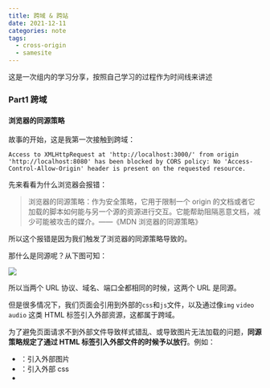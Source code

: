 ```yaml
---
title: 跨域 & 跨站
date: 2021-12-11
categories: note
tags:
  - cross-origin
  - samesite
---
```


这是一次组内的学习分享，按照自己学习的过程作为时间线来讲述

### Part1 跨域

#### 浏览器的同源策略
故事的开始，这是我第一次接触到跨域：

```shell
Access to XMLHttpRequest at 'http://localhost:3000/' from origin 'http://localhost:8080' has been blocked by CORS policy: No 'Access-Control-Allow-Origin' header is present on the requested resource.
```

先来看看为什么浏览器会报错：

> 浏览器的同源策略：作为安全策略，它用于限制一个 origin 的文档或者它加载的脚本如何能与另一个源的资源进行交互。它能帮助阻隔恶意文档，减少可能被攻击的媒介。——《MDN 浏览器的同源策略》

所以这个报错是因为我们触发了浏览器的同源策略导致的。

那什么是同源呢？从下图可知：

![](https://cc20140820.github.io/my_pics/samesite/p1.png)

<!-- ![](http://localhost:4000/my_pics/samesite/p1.png) -->

所以当两个 URL 协议、域名、端口全都相同的时候，这两个 URL 是同源。

但是很多情况下，我们页面会引用到外部的`css`和`js`文件，以及通过像`img` `video` `audio` 这类 HTML 标签引入外部资源，这都属于跨域。

为了避免页面请求不到外部文件导致样式错乱、或导致图片无法加载的问题，**同源策略规定了通过 HTML 标签引入外部文件的时候予以放行**。例如：

- **<img>**：引入外部图片
- **<link>**：引入外部 css
- **<script>**：引入外部 javascript
- .....

以上的情况属于跨域资源嵌入，这一般是允许的，但是跨域读操作却是被禁止的！！

而像发送`Ajax`请求、获取`DOM`、`js`对象都属于跨域读操作。

我的`Ajax`请求也正因为这个原因被同源策略禁止了。

转念一想，自从前后端分离后，前端网页和业务数据接口服务器常常不在一起，分属不同的域名或者使用不同的端口，前端请求接口显然会发生跨域，那业内普遍都是如何解决的呢？

#### 跨域的多种解决方案

- JSONP

**”既然规则中允许加载外部 JS 文件，我们为什么不利用它来实现外部接口的请求呢？“**

![](https://cc20140820.github.io/my_pics/samesite/p2.png)

<!-- ![](http://localhost:4000/my_pics/samesite/p2.png) -->

- Nginx 代理

**“因为跨域现象只在浏览器中存在，所以只要代理服务器将跨域请求转发即可”**

比如前端运行在`localhost:8080`, 接口放在`localhost:9527`

在 `http://localhost:8080/` 发送请求到`http://localhost:8080/api/getData`

通过代理后它其实获取的是 `http://localhost:9527/getData` 接口的数据。

下面是 conf 文件夹下的 `nginx.conf` 配置文件的内容：

```shell
user  root owner;
worker_processes  1;
events {
    worker_connections  1024;
}
http {
    include       mime.types;
    default_type  application/octet-stream;
    sendfile        on;
    keepalive_timeout  65;

    server {
        listen       8080;
        server_name  localhost;
        location / {
        #   root 为前端代码根路径
            root   /Users/caohanwen/cross-domain/web; #mac环境
            index  index.html index.htm;
        }
        #后台服务配置，配置了这个location便可以通过http://域名/xxxx 访问
        location ^~ /api/ {
						proxy_pass http://localhost:9527/;
            proxy_redirect  off;
            proxy_set_header  Host 127.0.0.1;
            proxy_set_header  X-Real-IP $remote_addr;
            proxy_set_header  X-Forwarded-For $proxy_add_x_forwarded_for;
            proxy_set_header   Cookie $http_cookie;
            allow  all;
        }
        error_page   500 502 503 504  /50x.html;
        location = /50x.html {
            root   html;
        }
    }
    include servers/*;
}
```

- Webpack

**通过 webpack-dev-server 代理服务转发跨域请求，和 Nginx 一样都是通过代理实现**

_package.json_ 文件，在 devDependencies 前加入如下代码：

```json
"scripts": {
    "serve": "webpack-dev-server"
}
```

_webpack.config.js_ ：

```js
module.exports = {
  entry: "./index.js",
  devServer: {
    port: 8080,
    host: "0.0.0.0",
    hot: true,
    proxy: {
      "/api": {
        target: "http://localhost:9527", //服务地址
        ws: false,
        changeOrigin: true,
        pathRewrite: { "^/api": "" },
      },
    },
  },
}
```

在命令行中执行命令`yarn serve` 启动开发服务，会看浏览器打开地址为 `http://0.0.0.0:8080/` 的页面，发送请求到`http://localhost:8080/api/getData` ，通过代理后它其实获取的是 `http://localhost:9527/getData` 接口的数据。

需要注意的是：用 webpack 开发环境处理了跨域，打包后要部署到生产环境的代码只是静态文件，是没有解决跨域的，不要误以为在开发环境用 webpack 处理了跨域，生产环境也就处理好了。

- postMessage+iframe(拍机堂与中台的收银台交互场景)

> `window.postMessage(message, targetOrigin)` 方法是 html5 新引进的特性，可以使用它来向其它的 window 对象发送消息，无论这个 window 对象是属于同源或不同源

下面是父页面通过 iframe 嵌入子页面后，用`postMessage`通信的 code demo：

父页面(`localhost:80`)：

```html
<div>
  <p class="title" onClick="this.sendMsg">发送消息</p>
  <iframe
    id="child"
    src="[http://localhost:81](http://192.168.169.1:81/test1)"
  ></iframe>
</div>
```

```jsx
sendMsg = () => {
  document
    .getElementById("child")
    .contentWindow.postMessage("hello", "http://localhost:81")
}
```

子页面(`localhost:81`)：

```html
<span id="message"></span>
```

```js
window.addEventListener(
  "message",
  function (event) {
    document.getElementById("message").innerHTML =
      "收到" + event.origin + "消息：" + event.data
  },
  false
)
```

- **CORS（W3C标准  Cross-Origin Resource Sharing，跨域资源共享）**
#### CORS原理

> CORS(跨源资源共享)是 W3C 的一个工作草案，定义了在访问跨源资源时，浏览器与服务器应该如何沟通。
Firefox 3.5+、Safari 4+、Chrome、iOS 版 Safari 都通过 XMLHttpRequest对象实现了对 CORS 的原生支持。在尝试打开不同来源的资源时，无需额外编写代码就可以触发这个行为。
> 

——*摘自《Javascript高级程序设计》*

CORS应该算是现在最为推荐的跨域处理方案。不像JSONP那样投机取巧，走的是正规路子，不仅适用于各种Method，而且更加方便和简单。当然**只有现代浏览器支持**。

他们在正式的跨域请求之前，先发送了一个`OPTIONS`请求去询问服务器是否允许接下来的跨域请求

“这怎么个询问法呢？”

浏览器和网站服务器商定了一下，在OPTIONS请求里新增了几个字段：

- `Origin`：发起请求原来的域
- `Access-Control-Request-Method`：将要发起的跨域请求方式
- `Access-Control-Request-Headers`：将要发起的跨域请求中包含的请求头字段

服务器在响应字段中来表明是否允许这个跨域请求，浏览器收到后检查如果不符合要求，就拒绝后面的请求

- `Access-Control-Allow-Origin`：允许哪些域来访问（***表示允许所有域的请求，但不能携带cookie**）
- `Access-Control-Allow-Methods`：允许哪些请求方式
- `Access-Control-Allow-Headers`：允许哪些请求头字段
- `Access-Control-Allow-Credentials`：**是否允许携带Cookie**
- `Access-Control-Max-Age`  询问结果的有效期（下面细说）

可以从下图来理解预请求的过程：

![](https://cc20140820.github.io/my_pics/samesite/p3.png)
<!-- ![](http://localhost:4000/my_pics/samesite/p3.png) -->

“每次请求都要发送预请求是不是太麻烦了？？？”

这里为了避免每次都要询问，CORS做了两个重要的优化：

1.第一，如果是一个简单请求，那就直接发起请求，只需在请求中加入**`Origin`**字段表明自己来源，在响应中检查`**Access-Control-Allow-Origin**`，如果不符合要求就报错。

2.服务器响应字段中有一个**`Access-Control-Max-Age`**，它表明了这个询问结果的有效期，只要在有效期内，也不必再次询问。

那么下面就用CORS解决我遇到的跨域问题：

因为只需要**后台做处理**就可以，前端直接访问**接口全路径。**

Node实现如下：

**demo1:**

```jsx
const express = require('express')
const app = express()
const port = 9527

//设置跨域访问
app.all('*', function (req, res, next) {
	res.header("Access-Control-Allow-Origin", "**"); //这个表示任意域名都可以访问，但不能携带cookie了
	res.header("Access-Control-Allow-Headers", "X-Requested-With");
	res.header("Access-Control-Allow-Methods", "PUT,POST,GET,DELETE,OPTIONS");
	res.header("X-Powered-By", ' 3.2.1')
	res.header("Content-Type", "application/json;charset=utf-8");
	next();
})

const server = app.listen(port, () => {
	console.log(Example app listening at <http://localhost>:${port})
})
```

**demo2:**

`$ npm install cors`

```jsx
var express = require('express')
var cors = require('cors')
var app = express()

var corsOptions = {
  origin: 'http://example.com', //只有example可以访问
  optionsSuccessStatus: 200 
}

app.get('/products/:id', cors(corsOptions), function (req, res, next) {
  res.json({msg: '只有example.com可以访问'})
})

app.listen(80, function () {
  console.log('CORS-enabled web server listening on port 80')
})
```

到这里，我遇到的跨域问题已经解决了，这里总结一下都学到了什么：

- 浏览器的同源策略
- 同源策略对跨域操作有什么限制
- 跨域的多种解决方案
- CORS原理
- node如何实现cors

#### Q&A 
有了跨域知识基础，现在我们看另外两个问题：

**a.跨域请求是否会主动携带cookie**

默认情况下，跨源请求不提供凭据(cookie、HTTP 认证及客户端 SSL 证明等)。

通过将withCredentials 属性设置为 true，可以指定某个请求应该发送凭据。如果服务器允许带凭据的请求，会用下面的 HTTP 头部来响应：`Access-Control-Allow-Credentials: true`

——*摘自《Javascript高级程序设计》*

**b. 跨域请求接口响应头设置 cookie 能否成功**

在未发生跨域的情况下，cookie设置的流程:

1. 客户端发送 HTTP 请求到服务器
2. 当服务器收到 HTTP 请求时，在响应头里面添加一个 Set-Cookie 字段 ✅
3. 浏览器收到响应后**种下 Cookie**
4. 之后对该服务器每一次请求中都通过 Cookie 字段将 Cookie 信息发送给服务器。

最后经过在网上的搜寻再结合实测，得出结论：

1. 前端设置withCredentials:true，后端即使不设置CORS头也可set-cookie成功
2. 前端不设置withCredentials或者false，set-cookie响应头会被直接忽略


### PART2 跨站

新的问题又出现了😵‍💫

Chrome版本升级后，很多中后台登录成功后Cookie无法传递导致登录状态失效

![](https://cc20140820.github.io/my_pics/samesite/p4.png)
<!-- ![](http://localhost:4000/my_pics/samesite/p4.png) -->

这段话翻译大致如下：Google发布的 Chrome 80 版本，将没有声明SameSite值的cookie默认设置为SameSite=Lax，以此来减少非安全第三方 cookie 的使用。

那么问题来了

**1.第三方是什么？**

**2.SameSite属性是什么？**

**3.Chrome为什么要这样做，我们要如何应对？**

#### 第三方（跨站）是什么？？？😵‍💫

跨站是与同站相反的概念，同站是指两个 URL 的 eTLD+1 相同， 其中，eTLD 表示有效顶级域名，注册于 Mozilla 维护的公共后缀列表（Public Suffix List）中，例如，.com、.co.uk、.github.io 等。eTLD+1 则表示，有效顶级域名+二级域名.

PS: 不需要考虑端口，但要考虑协议：在 Chrome 86/Firefox 79 中，浏览器增加了一个 Schemeful Same Site 的选项，将协议也增加到了 Same Site 的判断规则中。但是并不是完全的不等判断，可以理解是否有 SSL 的区别。例如 `http://` 和 `https://` 跨站，但 `wss://` 和 `https://` 则是同站，`ws://` 和 `http:/` 也算是同站。

举几个例子🌰：

[www.baidu.com](http://www.baidu.com)  & [www.taobao.com](http://www.taobao.com)  跨站

[www.m.taobao.com](http://www.m.taobao.com) & [www.pc.taobao.com](http://www.pc.taobao.com)  同站

[jack.github.io](http://jack.github.io) & [rose.github.io](http://rose.github.io)  跨站还是同站呢？

所以，如果我们本地请求 **sjapi.aihuishou.com/recycler-api/quotation/document/query**

本地URL需要是 **xxx.aihuishou.com** 这种格式，才不会跨站。

#### SameSite是什么？

SameSite 是HTTP响应头 Set-Cookie 的属性之一。

它允许您声明该Cookie是否仅限于同站或者同站上下文。

//表格
| 属性值 | 说明 |
| --- | :---: |
| None | Cookie将在所有上下文中发送，即允许跨域发送 |
| Lax(default) | Cookies允许与顶级导航一起发送，并将与第三方网站发起的GET请求一起发送。这是浏览器中的默认值 |
| Strict | Cookies只会在第一方上下文中发送，不会与第三方网站发起的请求一起发送 |

以前 `None` 是默认值，但最近浏览器版本将 `Lax` 作为默认值，用来防御CSRF攻击。

**我们中后台系统会不会被影响呢？**

看看从 `None` 改成 `Lax` 到底影响了哪些地方的 Cookies 的发送：

![](https://cc20140820.github.io/my_pics/samesite/p5.png)
<!-- ![](http://localhost:4000/my_pics/samesite/p5.png) -->

iframe 嵌入的 web 应用有很多是跨站的，都会受到影响。

由于我们 **FAT/UAT/生产环境** 的URL的 `eTLD+1` 都是 `aihuishou.com` ， 和请求接口的URL的`eTLD+1` 一致， 所以除了我们开发环境和一些跨站的`iframe`会受到影响，其余的没什么影响。

#### 跨站请求的解决方案

知道原理后，答案就显而易见了，**设置 SameSite 为 none** 即可！

以 Adobe 网站为例，查看请求可以看到：

![](https://cc20140820.github.io/my_pics/samesite/p6.png)
<!-- ![](http://localhost:4000/my_pics/samesite/p6.png) -->

这里有两点要注意的地方：

- *HTTP 接口不支持 SameSite=none*
- *需要 UA 检测，部分浏览器不能加 SameSite=none*

因为我们用的大多数都是HTTP接口，所以不适合用该方案

既然不支持三方cookie，那么和跨域同理，也可以使用反向代理解决(`nginx`)

目前的解决方案是用**SwitchHosts**切换我们的hosts:

```jsx
127.0.0.1  dev.aihuishou.com
```

如果使用的是Firefox，可以做如下配置，也能解决samesite导致的开发环境的问题：

Firefox打开 about:config
```js
network.cookie.sameSite.laxByDefault :false
security.fileuri.strict_origin_policy: false
```

#### Q&A 
学完了跨站，最后两个问题：

**c.跨站请求能否携带 cookie**

由于chrome80版本后，cookie的samesite属性的默认值从None变为了Lax，所以跨站请求默认不携带cookie。

**d. 跨站请求接口响应头设置 cookie 能否成功**

1. 前端设置withCredentials:true，后端即使不设置CORS头也可set-cookie成功
2. 前端不设置withCredentials或者false，set-cookie响应头会被直接忽略
